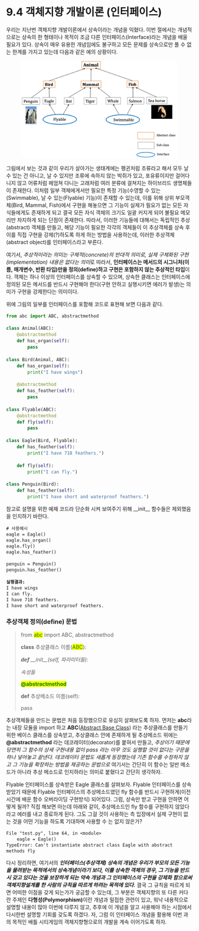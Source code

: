 # 9.4 객체지향 개발이론 (인터페이스)

우리는 지난번 객체지향 개발이론에서 상속이라는 개념을 익혔다. 이번 절에서는 개념적으로는 상속의 한 형태이나 목적이 조금 다른 인터페이스(Interface)라는 개념을 배울 필요가 있다. 상속이 매우 유용한 개념임에도 불구하고 모든 문제를 상속으로만 풀 수 없는 한계를 가지고 있는데 다음과 같은 예의 상황이다.

<figure><img src="../.gitbook/assets/Pasted image 20241219092928.png" alt=""><figcaption></figcaption></figure>

그림에서 보는 것과 같이 우리가 살아가는 생태계에는 펭귄처럼 조류라고 해서 모두 날 수 있는 건 아니고, 날 수 있지만 조류에 속하지 않는 박쥐가 있고, 포유류이지만 걸어다니지 않고 어류처럼 헤엄쳐 다니는 고래처럼 여러 분류에 걸쳐지는 하이브리드 생명체들이 존재한다. 이처럼 일부 객체에게서만 필요한 특정 기능(수영할 수 있는(Swimmable), 날 수 있는(Flyable) 기능)이 존재할 수 있는데, 이를 위해 상위 부모객체(Bird, Mammal, Fish)에서 구현을 해놓으면 그 기능이 실제가 필요가 없는 모든 자식들에게도 존재하게 되고 결국 모든 자식 객체의 크기도 일괄 커지게 되어 불필요 메모리만 차지하게 되는 단점이 존재한다. 따라서, 이러한 기능들에 대해서는 독립적인 추상(abstract) 객체를 만들고, 해당 기능이 필요한 각각의 객체들이 이 추상객체를 상속 후 이를 직접 구현을 강제(?)하도록 하게 하는 방법을 사용하는데, 이러한 추상객체(abstract object)를 인터페이스라고 부른다.&#x20;

여기서, _추상적이라는 의미는 구체적(concrete)의 반대적 의미로, 실제 구체화된 구현(implementation) 내용은 없다는 의&#xBBF8;_&#xB85C; 따라서, **인터페이스는 메서드의 시그니처(이름, 매개변수, 반환 타입)만을 정의(define)하고 구현은 포함하지 않는 추상적인 타입**이다. 객체는 하나 이상의 인터페이스를 상속할 수 있으며, 상속한 클래스는 인터페이스에 정의된 모든 메서드를 반드시 구현해야 한다(구현 안하고 실행시키면 에러가 발생)는 의미가 구현을 강제한다는 의미이다.

위에 그림의 일부를 인터페이스를 포함해 코드로 표현해 보면 다음과 같다.&#x20;

```python
from abc import ABC, abstractmethod

class Animal(ABC):
    @abstractmethod
    def has_organ(self):
        pass

class Bird(Animal, ABC):
    def has_organ(self):
        print("I have wings")
    
    @abstractmethod
    def has_feather(self):
        pass
        
class Flyable(ABC):
    @abstractmethod
    def fly(self):
        pass

class Eagle(Bird, Flyable):
    def has_feather(self):
        print("I have 718 feathers.")

    def fly(self):
        print("I can fly.")
        
class Penguin(Bird):
    def has_feather(self):
        print("I have short and waterproof feathers.")
```

참고로 설명을 위한 예졔 코드라 단순화 시켜 보여주기 위해 \_\_init\_\_ 함수들은 제외했음을 인지하기 바란다.

<pre><code># 사용예시
eagle = Eagle()
eagle.has_organ() 
eagle.fly()  
eagle.has_feather()

penguin = Penguin()
penguin.has_feather()
<strong>
</strong><strong>실행결과:
</strong>I have wings
I can fly.
I have 718 feathers.
I have short and waterproof feathers.
</code></pre>

### **추상객체 정의(define) 문법**

> from <mark style="color:green;">abc</mark> import ABC, abstractmethod
>
>
>
> **class** 추상클래스 이름(<mark style="color:green;">ABC</mark>):
>
> &#x20;   _**def** \_\_init\_\_(self, 파라미터들):_
>
> &#x20;       _속성들_
>
>
>
> &#x20;   <mark style="color:green;">**@abstractmethod**</mark>
>
> &#x20;   **def** 추상메소드 이름(self):   &#x20;
>
> &#x20;       pass

추상객체들을 만드는 문법은 처음 등장했으므로 유심히 살펴보도록 하자. 먼저는 **abc**라는 내장 모듈을 import 하고 **ABC**([Abstract Base Class](https://docs.python.org/3.13/library/abc.html)) 라는 추상클래스를 만들기 위한 베이스 클래스를 상속받고, 추상클래스 안에 존재하게 될 추상메소드 위에는 **@abstractmethod** 라는 데코레이터(decorator)를 붙혀서 만들고, _추상이기 때문에 당연히 그 함수의 상세 구현내용 없이 pass 라는 아무 것도 실행할 것이 없다는 구문을 하나 넣어놓고 끝낸다._ _데코레이터 문법도 새롭게 등장했는데 기존 함수를 수정하지 않고 그 기능을 확장하는 방법을 제공하는 문법으로_ 여기서는 간단히 이 함수는 일반 메소드가 아니라 추상 메소드로 인지하라는 의미로 붙혔다고 간단히 생각하자.

Flyable 인터페이스를 상속받은 Eagle 클래스를 살펴보자. Flyable 인터페이스를 상속 받았기 때문에 Flyable 인터페이스의 추상메소드였던 fly 함수를 반드시 구현하게(이전 시간에 배운 함수 오버라이딩 구현방식) 되어있다. 그럼, 상속만 받고 구현을 안하면 어떻게 될까? 직접 해보면 아는데 아래와 같이, 추상메소드인 fly 함수를 구현하지 않았다 라고 에러를 내고 종료하게 된다. 그도 그걸 것이 사용하는 측 입장에서 실제 구현이 없는 것을 어떤 기능을 하도록 기대하며 사용할 수 는 없지 않은가?

```
File "test.py", line 64, in <module>
    eagle = Eagle()
TypeError: Can't instantiate abstract class Eagle with abstract methods fly
```

다시 정리하면, 여기서의 _**인터페이스(추상객체) 상속의 개념은 우리가 부모의 모든 기능을 물려받는 목적에서의 상속개념이라기 보다, 이를 상속한 객체의 경우, 그 기능을 반드시 갖고 있다는 것을 보장하게 되는 약속 개념과 그 인터페이스의 구현을 강제화 함으로써  객체지향설계를 한 사람의 규칙을 따르게 하려는 목적에 있다.**_ 결국 그 규칙을 따르게 되면 어떠한 이점을 갖게 되는가가 궁금할 수 있는데, 그 부분은 객체지향의 또 다른 커다란 주제인 **다형성(Polymorphism)**&#xC774;란 개념과 밀접한 관련이 있고, 워낙 내용적으로 설명할 내용이 많아 이번에 다루지 않고, 추후에 이 개념을 알고 사용해야 하는 시점에서 다시한번 설명할 기회를 갖도록 하겠다. 자, 그럼 이 인터페이스 개념을 활용해 이번 과의 목적인 배틀 시티게임의 객체지향형으로의 개발을 계속 이어가도록 하자.



